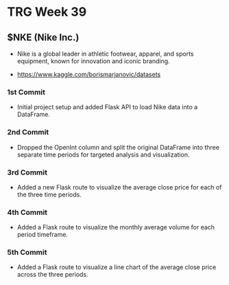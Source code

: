 # TRG Week 39

## $NKE (Nike Inc.)

- Nike is a global leader in athletic footwear, apparel, and sports equipment, known for innovation and iconic branding.

- https://www.kaggle.com/borismarjanovic/datasets

### 1st Commit

- Initial project setup and added Flask API to load Nike data into a DataFrame.

### 2nd Commit

- Dropped the OpenInt column and split the original DataFrame into three separate time periods for targeted analysis and visualization.

### 3rd Commit

- Added a new Flask route to visualize the average close price for each of the three time periods.

### 4th Commit

- Added a Flask route to visualize the monthly average volume for each period timeframe.

### 5th Commit

- Added a Flask route to visualize a line chart of the average close price across the three periods.